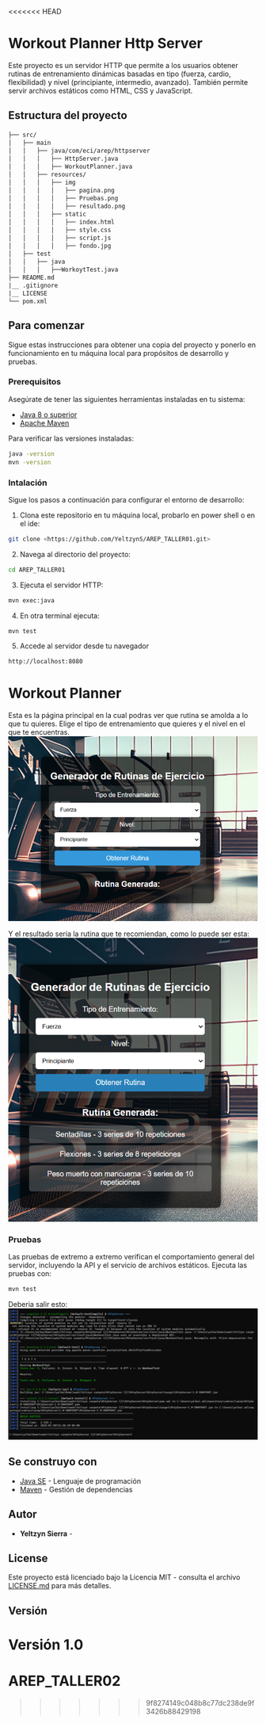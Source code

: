 <<<<<<< HEAD
# Workout Planner Http Server

Este proyecto es un servidor HTTP que permite a los usuarios obtener rutinas de entrenamiento dinámicas basadas en tipo (fuerza, cardio, flexibilidad) y nivel (principiante, intermedio, avanzado). También permite servir archivos estáticos como HTML, CSS y JavaScript.

## Estructura del proyecto

```
├── src/
│   ├── main
│   │   ├── java/com/eci/arep/httpserver
│   │   │   ├── HttpServer.java         
│   │   │   ├── WorkoutPlanner.java   
│   │   ├── resources/
│   │   │   ├── img
│   │   │   │   ├── pagina.png             
│   │   │   │   ├── Pruebas.png
│   │   │   │   ├── resultado.png                           
│   │   │   ├── static
│   │   │   │   ├── index.html           
│   │   │   │   ├── style.css            
│   │   │   │   ├── script.js            
│   │   │   │   ├── fondo.jpg            
│   ├── test
│   │   ├── java
│   │   │   ├──WorkoytTest.java  
├── README.md
|__ .gitignore
|__ LICENSE                        
└── pom.xml
```                     

## Para comenzar

Sigue estas instrucciones para obtener una copia del proyecto y ponerlo en funcionamiento en tu máquina local para propósitos de desarrollo y pruebas.

### Prerequisitos

Asegúrate de tener las siguientes herramientas instaladas en tu sistema:

- [Java 8 o superior](https://www.oracle.com/java/technologies/javase-downloads.html)
- [Apache Maven](https://maven.apache.org/)

Para verificar las versiones instaladas:

```bash
java -version
mvn -version
```

### Intalación

Sigue los pasos a continuación para configurar el entorno de desarrollo:

1. Clona este repositorio en tu máquina local, probarlo en power shell o en el ide:

```bash
git clone <https://github.com/YeltzynS/AREP_TALLER01.git>
```

2. Navega al directorio del proyecto:

```bash
cd AREP_TALLER01
```

3. Ejecuta el servidor HTTP:

```bash
mvn exec:java 
```
4. En otra terminal ejecuta:

```bash
mvn test 
```
5. Accede al servidor desde tu navegador 
```bash
http://localhost:8080
```


# Workout Planner

Esta es la página principal en la cual podras ver que rutina se amolda a lo que tu quieres.
Elige el tipo de entrenamiento que quieres y el nivel en el que te encuentras.
![image](src/main/resources/img/pagina.png)

Y el resultado sería la rutina que te recomiendan, como lo puede ser esta:
![image](src/main/resources/img/resultado.png)
### Pruebas

Las pruebas de extremo a extremo verifican el comportamiento general del servidor, incluyendo la API y el servicio de archivos estáticos. Ejecuta las pruebas con:

```bash
mvn test
```
Deberia salir esto: 
![image](src/main/resources/img/Pruebas.png)


## Se construyo con

- [Java SE](https://www.oracle.com/java/technologies/javase-downloads.html) - Lenguaje de programación
- [Maven](https://maven.apache.org/) - Gestión de dependencias


## Autor

- **Yeltzyn Sierra** - 

## License

Este proyecto está licenciado bajo la Licencia MIT - consulta el archivo [LICENSE.md](LICENSE.md) para más detalles.
## Versión
Versión 1.0
=======
# AREP_TALLER02
>>>>>>> 9f8274149c048b8c77dc238de9f3426b88429198
